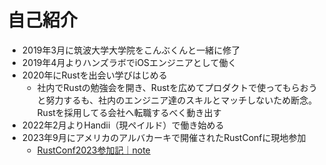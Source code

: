 # 自己紹介
- 2019年3月に筑波大学大学院をこんぶくんと一緒に修了
- 2019年4月よりハンズラボでiOSエンジニアとして働く
- 2020年にRustを出会い学びはじめる
  - 社内でRustの勉強会を開き、Rustを広めてプロダクトで使ってもらおうと努力するも、社内のエンジニア達のスキルとマッチしないため断念。Rustを採用してる会社へ転職するべく動き出す
- 2022年2月よりHandii（現ペイルド）で働き始める
- 2023年9月にアメリカのアルバカーキで開催されたRustConfに現地参加
  - [RustConf2023参加記｜note](https://note.com/ryosukeeeee_/n/nae89cf7e047e)